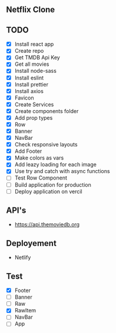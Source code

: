 ## Netflix Clone

## TODO
* [x] Install react app
* [x] Create repo
* [x] Get TMDB Api Key
* [x] Get all movies
* [x] Install node-sass
* [x] Install eslint
* [x] Install prettier
* [x] Install axios
* [x] Favicon
* [x] Create Services
* [x] Create components folder
* [x] Add prop types
* [x] Row
* [x] Banner
* [x] NavBar
* [x] Check responsive layouts
* [x] Add Footer
* [x] Make colors as vars
* [x] Add leazy loading for each image
* [x] Use try and catch with async functions
* [ ] Test Row Component
* [ ] Build application for production
* [ ] Deploy application on vercil

## API's
* https://api.themoviedb.org

## Deployement
* Netlify

## Test
* [x] Footer
* [ ] Banner
* [ ] Raw
* [x] RawItem
* [ ] NavBar
* [ ] App
